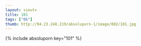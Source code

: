 ```yaml
--- 
layout: sieutv
title: 101
tags: ["0k"]
thumb: http://94.23.248.219/absoluporn-1/image/002/101.jpg
---
```

{% include absoluporn key="101" %} 

